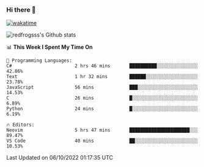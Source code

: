### Hi there 👋

[![wakatime](https://wakatime.com/badge/user/2cbd8003-b8b8-4565-92d7-ad9c23ff1846.svg)](https://wakatime.com/@2cbd8003-b8b8-4565-92d7-ad9c23ff1846)

<img src="https://github-readme-stats.vercel.app/api?username=redfrogsss&show_icons=true" alt="redfrogsss's Github stats"></img>

<!--START_SECTION:waka-->
📊 **This Week I Spent My Time On** 

```text
💬 Programming Languages: 
C#                       2 hrs 46 mins       ██████████░░░░░░░░░░░░░░░   42.86% 
Text                     1 hr 32 mins        ██████░░░░░░░░░░░░░░░░░░░   23.78% 
JavaScript               56 mins             ███░░░░░░░░░░░░░░░░░░░░░░   14.53% 
C                        26 mins             █░░░░░░░░░░░░░░░░░░░░░░░░   6.89% 
Python                   24 mins             █░░░░░░░░░░░░░░░░░░░░░░░░   6.19%

🔥 Editors: 
Neovim                   5 hrs 47 mins       ██████████████████████░░░   89.47% 
VS Code                  40 mins             ██░░░░░░░░░░░░░░░░░░░░░░░   10.53%

```


 Last Updated on 06/10/2022 01:17:35 UTC
<!--END_SECTION:waka-->
